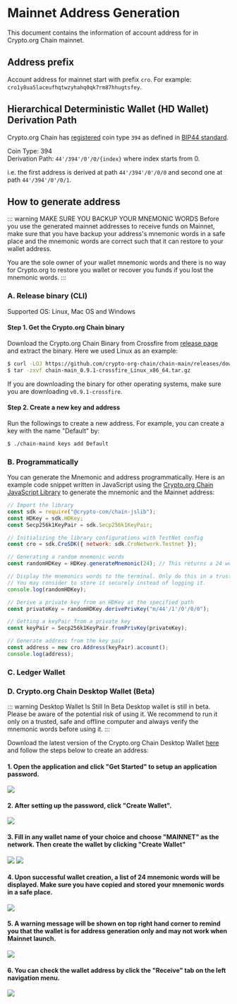 # Mainnet Address Generation

This document contains the information of account address for in Crypto.org Chain mainnet.

## Address prefix

Account address for mainnet start with prefix `cro`. For example: `cro1y8ua5laceufhqtwzyhahq0qk7rm87hhugtsfey`.

## Hierarchical Deterministic Wallet (HD Wallet) Derivation Path

Crypto.org Chain has [registered](https://github.com/satoshilabs/slips/blob/master/slip-0044.md) coin type `394` as defined in [BIP44 standard](https://github.com/bitcoin/bips/blob/master/bip-0044.mediawiki).

Coin Type: 394 <br />
Derivation Path: `44'/394'/0'/0/{index}`  where index starts from 0.

i.e. the first address is derived at path `44'/394'/0'/0/0` and second one at path `44'/394'/0'/0/1`.

## How to generate address

::: warning MAKE SURE YOU BACKUP YOUR MNEMONIC WORDS
Before you use the generated mainnet addresses to receive funds on Mainnet, make sure that you have backup your address's mnemonic words in a safe place and the mnemonic words are correct such that it can restore to your wallet address.

You are the sole owner of your wallet mnemonic words and there is no way for Crypto.org to restore you wallet or recover you funds if you lost the mnemonic words.
:::

### A. Release binary (CLI)

Supported OS: Linux, Mac OS and Windows

#### Step 1. Get the Crypto.org Chain binary

Download the Crypto.org Chain Binary from Crossfire from [release page](https://github.com/crypto-org-chain/chain-main/releases/tag/v0.9.1-crossfire) and extract the binary. Here we used Linux as an example:

```bash
$ curl -LOJ https://github.com/crypto-org-chain/chain-main/releases/download/v0.9.1-crossfire/chain-main_0.9.1-crossfire_Linux_x86_64.tar.gz
$ tar -zxvf chain-main_0.9.1-crossfire_Linux_x86_64.tar.gz
```

If you are downloading the binary for other operating systems, make sure you are downloading `v0.9.1-crossfire`.

#### Step 2. Create a new key and address

Run the followings to create a new address. For example, you can create a key with the name "Default" by:

```bash
$ ./chain-maind keys add Default 
```

### B. Programmatically

You can generate the Mnemonic and address programmatically. Here is an example code snippet written in JavaScript using the [Crypto.org Chain JavaScript Library](https://github.com/crypto-com/chain-jslib) to generate the mnemonic and the Mainnet address:
```javascript
// Import the library
const sdk = require("@crypto-com/chain-jslib");
const HDKey = sdk.HDKey;
const Secp256k1KeyPair = sdk.Secp256k1KeyPair;

// Initializing the library configurations with TestNet config
const cro = sdk.CroSDK({ network: sdk.CroNetwork.Testnet });

// Generating a random mnemonic words
const randomHDKey = HDKey.generateMnemonic(24); // This returns a 24 words mnemonic phrase

// Display the mnemonics words to the terminal. Only do this in a trusted, safe and offline computer.
// You may consider to store it securely instead of logging it.
console.log(randomHDKey);

// Derive a private key from an HDKey at the specified path
const privateKey = randomHDKey.derivePrivKey("m/44'/1'/0'/0/0");

// Getting a keyPair from a private key
const keyPair = Secp256k1KeyPair.fromPrivKey(privateKey);

// Generate address from the key pair
const address = new cro.Address(keyPair).account();
console.log(address);
```

### C. Ledger Wallet

### D. Crypto.org Chain Desktop Wallet (Beta)

::: warning Desktop Wallet Is Still In Beta
Desktop wallet is still in beta. Please be aware of the potential risk of using it. We recommend to run it only on a trusted, safe and offline computer and always verify the mnemonic words before using it.
:::

Download the latest version of the Crypto.org Chain Desktop Wallet [here](https://github.com/crypto-com/chain-desktop-wallet/releases) and follow the steps below to create an address:

#### 1. Open the application and click "Get Started" to setup an application password.

<img src="./assets/mainnet-address-generation/desktop-get-started.png" />

#### 2. After setting up the password, click "Create Wallet".

<img src="./assets/mainnet-address-generation/desktop-create-wallet.png" />

#### 3. Fill in any wallet name of your choice and choose "MAINNET" as the network. Then create the wallet by clicking "Create Wallet"

<img src="./assets/mainnet-address-generation/desktop-create-mainnet-wallet.png" />
<img src="./assets/mainnet-address-generation/desktop-create-success.png" />

#### 4. Upon successful wallet creation, a list of 24 mnemonic words will be displayed. Make sure you have copied and stored your mnemonic words in a safe place.

<img src="./assets/mainnet-address-generation/desktop-backup-mnemonic.png" />

#### 5. A warning message will be shown on top right hand corner to remind you that the wallet is for address generation only and may not work when Mainnet launch.

<img src="./assets/mainnet-address-generation/desktop-main-page.png" />

#### 6. You can check the wallet address by click the "Receive" tab on the left navigation menu.

<img src="./assets/mainnet-address-generation/desktop-address.png" />
